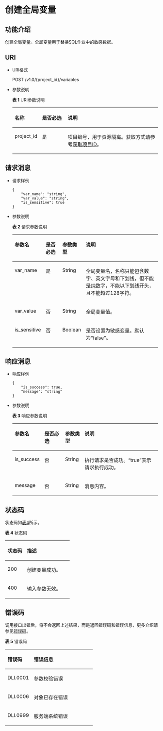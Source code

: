 # 创建全局变量<a name="dli_02_0258"></a>

## 功能介绍<a name="s89ff8bc59cba4c3b94dc17e85c8fa1ea"></a>

创建全局变量。全局变量用于替换SQL作业中的敏感数据。

## URI<a name="sef21e3efc2a44a84a03adad33a1ae006"></a>

-   URI格式

    POST /v1.0/\{project\_id\}/variables

-   参数说明

    **表 1**  URI参数说明

    <a name="t219b031199884ac1bb9e91158ddc9efb"></a>
    <table><thead align="left"><tr id="r04005eeda24e4db9b06516450d4d56af"><th class="cellrowborder" valign="top" width="16.97%" id="mcps1.2.4.1.1"><p id="a80847df5e5dc448caa46a2ff258fa2c4"><a name="a80847df5e5dc448caa46a2ff258fa2c4"></a><a name="a80847df5e5dc448caa46a2ff258fa2c4"></a>名称</p>
    </th>
    <th class="cellrowborder" valign="top" width="17.94%" id="mcps1.2.4.1.2"><p id="af54fc16087b049c98f748c1a2faace17"><a name="af54fc16087b049c98f748c1a2faace17"></a><a name="af54fc16087b049c98f748c1a2faace17"></a>是否必选</p>
    </th>
    <th class="cellrowborder" valign="top" width="65.09%" id="mcps1.2.4.1.3"><p id="a484a3e0ce14846799c727ccbd4075d6c"><a name="a484a3e0ce14846799c727ccbd4075d6c"></a><a name="a484a3e0ce14846799c727ccbd4075d6c"></a>说明</p>
    </th>
    </tr>
    </thead>
    <tbody><tr id="r8022e11be3f54ad290cf8c848a56a550"><td class="cellrowborder" valign="top" width="16.97%" headers="mcps1.2.4.1.1 "><p id="a2b526eb27eb241248b0586fd54086598"><a name="a2b526eb27eb241248b0586fd54086598"></a><a name="a2b526eb27eb241248b0586fd54086598"></a>project_id</p>
    </td>
    <td class="cellrowborder" valign="top" width="17.94%" headers="mcps1.2.4.1.2 "><p id="p1016041415356"><a name="p1016041415356"></a><a name="p1016041415356"></a>是</p>
    </td>
    <td class="cellrowborder" valign="top" width="65.09%" headers="mcps1.2.4.1.3 "><p id="p1768719515356"><a name="p1768719515356"></a><a name="p1768719515356"></a>项目编号，用于资源隔离。获取方式请参考<a href="获取项目ID.md">获取项目ID</a>。</p>
    </td>
    </tr>
    </tbody>
    </table>


## 请求消息<a name="s3afece1037ea4f62aeffb3db49b97f70"></a>

-   请求样例

    ```
    {
        "var_name": "string",
        "var_value": "string",
        "is_sensitive": true
    }
    ```

-   参数说明

    **表 2**  请求参数说明

    <a name="tcedd9d5bece544898da42c15fe855a72"></a>
    <table><thead align="left"><tr id="r263212cfc24b4f7ab11ba179dc95f8d5"><th class="cellrowborder" valign="top" width="20.849999999999998%" id="mcps1.2.5.1.1"><p id="aa71bb56aa6ba48488d66e68a44744488"><a name="aa71bb56aa6ba48488d66e68a44744488"></a><a name="aa71bb56aa6ba48488d66e68a44744488"></a>参数名</p>
    </th>
    <th class="cellrowborder" valign="top" width="12.120000000000001%" id="mcps1.2.5.1.2"><p id="adfb457c202dc4709b315aa6d0a384fdf"><a name="adfb457c202dc4709b315aa6d0a384fdf"></a><a name="adfb457c202dc4709b315aa6d0a384fdf"></a>是否必选</p>
    </th>
    <th class="cellrowborder" valign="top" width="11.64%" id="mcps1.2.5.1.3"><p id="a07ad11538b854ab4997a0c69b2fa1ff5"><a name="a07ad11538b854ab4997a0c69b2fa1ff5"></a><a name="a07ad11538b854ab4997a0c69b2fa1ff5"></a>参数类型</p>
    </th>
    <th class="cellrowborder" valign="top" width="55.38999999999999%" id="mcps1.2.5.1.4"><p id="a27603242143846be8ed4173686b0b27b"><a name="a27603242143846be8ed4173686b0b27b"></a><a name="a27603242143846be8ed4173686b0b27b"></a>说明</p>
    </th>
    </tr>
    </thead>
    <tbody><tr id="rab514ea502754f9d88a6ca5cd27e6f9b"><td class="cellrowborder" valign="top" width="20.849999999999998%" headers="mcps1.2.5.1.1 "><p id="p1955111171319"><a name="p1955111171319"></a><a name="p1955111171319"></a>var_name</p>
    </td>
    <td class="cellrowborder" valign="top" width="12.120000000000001%" headers="mcps1.2.5.1.2 "><p id="a3f01c30693ef41f9ab8913a733a8dcae"><a name="a3f01c30693ef41f9ab8913a733a8dcae"></a><a name="a3f01c30693ef41f9ab8913a733a8dcae"></a>是</p>
    </td>
    <td class="cellrowborder" valign="top" width="11.64%" headers="mcps1.2.5.1.3 "><p id="a4c806296e81547638d0ed294d9a3ca63"><a name="a4c806296e81547638d0ed294d9a3ca63"></a><a name="a4c806296e81547638d0ed294d9a3ca63"></a>String</p>
    </td>
    <td class="cellrowborder" valign="top" width="55.38999999999999%" headers="mcps1.2.5.1.4 "><p id="p16532315141"><a name="p16532315141"></a><a name="p16532315141"></a>全局变量名，名称只能包含数字、英文字母和下划线，但不能是纯数字，不能以下划线开头，且不能超过128字符。</p>
    </td>
    </tr>
    <tr id="rd59ae95756ea47c28d7aa24b2a057881"><td class="cellrowborder" valign="top" width="20.849999999999998%" headers="mcps1.2.5.1.1 "><p id="p60911214151446"><a name="p60911214151446"></a><a name="p60911214151446"></a>var_value</p>
    </td>
    <td class="cellrowborder" valign="top" width="12.120000000000001%" headers="mcps1.2.5.1.2 "><p id="a3db6910eff34455caa5af7c1be07ff39"><a name="a3db6910eff34455caa5af7c1be07ff39"></a><a name="a3db6910eff34455caa5af7c1be07ff39"></a>否</p>
    </td>
    <td class="cellrowborder" valign="top" width="11.64%" headers="mcps1.2.5.1.3 "><p id="a3b4b1f2ddd81469dbc22dc9de316fc9b"><a name="a3b4b1f2ddd81469dbc22dc9de316fc9b"></a><a name="a3b4b1f2ddd81469dbc22dc9de316fc9b"></a>String</p>
    </td>
    <td class="cellrowborder" valign="top" width="55.38999999999999%" headers="mcps1.2.5.1.4 "><p id="p196511317147"><a name="p196511317147"></a><a name="p196511317147"></a>全局变量值。</p>
    </td>
    </tr>
    <tr id="rc32461e6ae584faebd86e6a27d35ad52"><td class="cellrowborder" valign="top" width="20.849999999999998%" headers="mcps1.2.5.1.1 "><p id="p45216947151446"><a name="p45216947151446"></a><a name="p45216947151446"></a>is_sensitive</p>
    </td>
    <td class="cellrowborder" valign="top" width="12.120000000000001%" headers="mcps1.2.5.1.2 "><p id="aa5ebc166527543019d7799ddf643663f"><a name="aa5ebc166527543019d7799ddf643663f"></a><a name="aa5ebc166527543019d7799ddf643663f"></a>否</p>
    </td>
    <td class="cellrowborder" valign="top" width="11.64%" headers="mcps1.2.5.1.3 "><p id="ad6a32cc0ba694cea9fe5f132dd482a0b"><a name="ad6a32cc0ba694cea9fe5f132dd482a0b"></a><a name="ad6a32cc0ba694cea9fe5f132dd482a0b"></a>Boolean</p>
    </td>
    <td class="cellrowborder" valign="top" width="55.38999999999999%" headers="mcps1.2.5.1.4 "><p id="p764813312144"><a name="p764813312144"></a><a name="p764813312144"></a>是否设置为敏感变量。默认为“false”。</p>
    </td>
    </tr>
    </tbody>
    </table>


## 响应消息<a name="se2bf80cdb76541308f69f258ea4b1bd6"></a>

-   响应样例

    ```
    {
        "is_success": true,
        "message": "string"
    }
    ```

-   参数说明

    **表 3**  响应参数说明

    <a name="t5995d65f65ba4ebca8606202112b407e"></a>
    <table><thead align="left"><tr id="ra7acea51e4b4437e917d21fe99f130a3"><th class="cellrowborder" valign="top" width="19.25%" id="mcps1.2.5.1.1"><p id="a5af940f2267747ef871c67c86a0be82e"><a name="a5af940f2267747ef871c67c86a0be82e"></a><a name="a5af940f2267747ef871c67c86a0be82e"></a>参数名</p>
    </th>
    <th class="cellrowborder" valign="top" width="14.44%" id="mcps1.2.5.1.2"><p id="abcfbd3a651704d539626f3a41cc744f5"><a name="abcfbd3a651704d539626f3a41cc744f5"></a><a name="abcfbd3a651704d539626f3a41cc744f5"></a>是否必选</p>
    </th>
    <th class="cellrowborder" valign="top" width="13.370000000000001%" id="mcps1.2.5.1.3"><p id="a2351d8d266444ad3ad1c09540d6d81cc"><a name="a2351d8d266444ad3ad1c09540d6d81cc"></a><a name="a2351d8d266444ad3ad1c09540d6d81cc"></a>参数类型</p>
    </th>
    <th class="cellrowborder" valign="top" width="52.94%" id="mcps1.2.5.1.4"><p id="af7ea6a3f59844bdf99d51e90d570be4c"><a name="af7ea6a3f59844bdf99d51e90d570be4c"></a><a name="af7ea6a3f59844bdf99d51e90d570be4c"></a>说明</p>
    </th>
    </tr>
    </thead>
    <tbody><tr id="row2418154742"><td class="cellrowborder" valign="top" width="19.25%" headers="mcps1.2.5.1.1 "><p id="p2827183519"><a name="p2827183519"></a><a name="p2827183519"></a>is_success</p>
    </td>
    <td class="cellrowborder" valign="top" width="14.44%" headers="mcps1.2.5.1.2 "><p id="p6362111364911"><a name="p6362111364911"></a><a name="p6362111364911"></a>否</p>
    </td>
    <td class="cellrowborder" valign="top" width="13.370000000000001%" headers="mcps1.2.5.1.3 "><p id="p118601817517"><a name="p118601817517"></a><a name="p118601817517"></a>String</p>
    </td>
    <td class="cellrowborder" valign="top" width="52.94%" headers="mcps1.2.5.1.4 "><p id="p1487318359"><a name="p1487318359"></a><a name="p1487318359"></a>执行请求是否成功。“true”表示请求执行成功。</p>
    </td>
    </tr>
    <tr id="row64180541741"><td class="cellrowborder" valign="top" width="19.25%" headers="mcps1.2.5.1.1 "><p id="a4aba020b918e457a8a3d15e7ebaeb20d"><a name="a4aba020b918e457a8a3d15e7ebaeb20d"></a><a name="a4aba020b918e457a8a3d15e7ebaeb20d"></a>message</p>
    </td>
    <td class="cellrowborder" valign="top" width="14.44%" headers="mcps1.2.5.1.2 "><p id="p11374111319494"><a name="p11374111319494"></a><a name="p11374111319494"></a>否</p>
    </td>
    <td class="cellrowborder" valign="top" width="13.370000000000001%" headers="mcps1.2.5.1.3 "><p id="ac85edc0a27d044b0ad524a4124e59e4c"><a name="ac85edc0a27d044b0ad524a4124e59e4c"></a><a name="ac85edc0a27d044b0ad524a4124e59e4c"></a>String</p>
    </td>
    <td class="cellrowborder" valign="top" width="52.94%" headers="mcps1.2.5.1.4 "><p id="ac087aec9dfcc407ba244ad3e96b23257"><a name="ac087aec9dfcc407ba244ad3e96b23257"></a><a name="ac087aec9dfcc407ba244ad3e96b23257"></a>消息内容。</p>
    </td>
    </tr>
    </tbody>
    </table>


## 状态码<a name="s1b495ba11cd9411c9ad2ee50103334a7"></a>

状态码如[表4](#t43c1f1c0ba344f4cbcb270953d9cca2a)所示。

**表 4**  状态码

<a name="t43c1f1c0ba344f4cbcb270953d9cca2a"></a>
<table><thead align="left"><tr id="r2ad0f008ce2248a1800a3e8b77226a56"><th class="cellrowborder" valign="top" width="30%" id="mcps1.2.3.1.1"><p id="afa33b7f5b0ac4d008ebcf6493f629b24"><a name="afa33b7f5b0ac4d008ebcf6493f629b24"></a><a name="afa33b7f5b0ac4d008ebcf6493f629b24"></a>状态码</p>
</th>
<th class="cellrowborder" valign="top" width="70%" id="mcps1.2.3.1.2"><p id="af801170b350b4f8ba3b575c7ddb8b13e"><a name="af801170b350b4f8ba3b575c7ddb8b13e"></a><a name="af801170b350b4f8ba3b575c7ddb8b13e"></a>描述</p>
</th>
</tr>
</thead>
<tbody><tr id="r0b449b1d3b8c498ea3e6cce16c80a14c"><td class="cellrowborder" valign="top" width="30%" headers="mcps1.2.3.1.1 "><p id="a8c63a97e3bad402ebaead0bd99cad632"><a name="a8c63a97e3bad402ebaead0bd99cad632"></a><a name="a8c63a97e3bad402ebaead0bd99cad632"></a>200</p>
</td>
<td class="cellrowborder" valign="top" width="70%" headers="mcps1.2.3.1.2 "><p id="p828449123817"><a name="p828449123817"></a><a name="p828449123817"></a>创建变量成功。</p>
</td>
</tr>
<tr id="row264510302300"><td class="cellrowborder" valign="top" width="30%" headers="mcps1.2.3.1.1 "><p id="p19646163033015"><a name="p19646163033015"></a><a name="p19646163033015"></a>400</p>
</td>
<td class="cellrowborder" valign="top" width="70%" headers="mcps1.2.3.1.2 "><p id="p47552616316"><a name="p47552616316"></a><a name="p47552616316"></a>输入参数无效。</p>
</td>
</tr>
</tbody>
</table>

## 错误码<a name="section13596141025715"></a>

调用接口出错后，将不会返回上述结果，而是返回错误码和错误信息，更多介绍请参见[错误码](错误码.md)。

**表 5**  错误码

<a name="zh-cn_topic_0207595520_table847819307387"></a>
<table><thead align="left"><tr id="zh-cn_topic_0207595520_row2479163016383"><th class="cellrowborder" valign="top" width="30%" id="mcps1.2.3.1.1"><p id="zh-cn_topic_0207595520_p114796309389"><a name="zh-cn_topic_0207595520_p114796309389"></a><a name="zh-cn_topic_0207595520_p114796309389"></a>错误码</p>
</th>
<th class="cellrowborder" valign="top" width="70%" id="mcps1.2.3.1.2"><p id="zh-cn_topic_0207595520_p1647973053817"><a name="zh-cn_topic_0207595520_p1647973053817"></a><a name="zh-cn_topic_0207595520_p1647973053817"></a>错误信息</p>
</th>
</tr>
</thead>
<tbody><tr id="zh-cn_topic_0207595520_row1047920308387"><td class="cellrowborder" valign="top" width="30%" headers="mcps1.2.3.1.1 "><p id="p55041261710"><a name="p55041261710"></a><a name="p55041261710"></a>DLI.0001</p>
</td>
<td class="cellrowborder" valign="top" width="70%" headers="mcps1.2.3.1.2 "><p id="p1448812131714"><a name="p1448812131714"></a><a name="p1448812131714"></a>参数校验错误</p>
</td>
</tr>
<tr id="row1065313588322"><td class="cellrowborder" valign="top" width="30%" headers="mcps1.2.3.1.1 "><p id="p13654145813214"><a name="p13654145813214"></a><a name="p13654145813214"></a>DLI.0006</p>
</td>
<td class="cellrowborder" valign="top" width="70%" headers="mcps1.2.3.1.2 "><p id="p165445883213"><a name="p165445883213"></a><a name="p165445883213"></a>对象已存在错误</p>
</td>
</tr>
<tr id="row19197185662815"><td class="cellrowborder" valign="top" width="30%" headers="mcps1.2.3.1.1 "><p id="p13198956162819"><a name="p13198956162819"></a><a name="p13198956162819"></a>DLI.0999</p>
</td>
<td class="cellrowborder" valign="top" width="70%" headers="mcps1.2.3.1.2 "><p id="p17198156142818"><a name="p17198156142818"></a><a name="p17198156142818"></a>服务端系统错误</p>
</td>
</tr>
</tbody>
</table>

